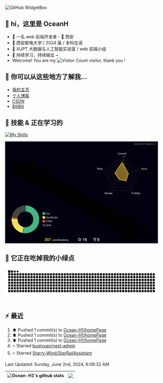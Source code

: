 ![GitHub WidgetBox](https://github-widgetbox.vercel.app/api/profile?username=Ocean-H1&data=followers,repositories,stars,commits)

## 👋 hi，这里是 OceanH

- 👦 一名 web 前端开发者 - 📍 西安
- 🏫 西安邮电大学 / 2024 届 / 本科在读
- 🧐 XUPT 大数据与人工智能实验室 / web 前端小组
- 🚀 持续学习，持续输出 ~
- Welcome! You are my ![Visitor Count](https://profile-counter.glitch.me/Ocean_H1/count.svg) visitor, thank you !

## 🎉 你可以从这些地方了解我...

- [我的主页](https://oceanh.top)
- [个人博客](https://blog.oceanh.top/)
- [CSDN](https://blog.csdn.net/qq_51368103?spm=1000.2115.3001.5343)
- [BiliBili](https://space.bilibili.com/382688944/favlist)

## 🚀 技能 & 正在学习的

[![My Skills](https://skillicons.dev/icons?i=vite,vue,react,electron,webpack,nodejs,js,ts,c)](https://github.com/Ocean-H1)

![rainbow gif](https://raw.githubusercontent.com/Ocean-H1/Ocean-H1/main/profile-3d-contrib/profile-night-rainbow.svg)

## 🐍 它正在吃掉我的小绿点

![snake gif](https://raw.githubusercontent.com/Ocean-H1/Ocean-H1/output/github-contribution-grid-snake.svg)

## ⚡ 最近

<!--RECENT_ACTIVITY:start-->
1. ⬆️ Pushed 1 commit(s) to [Ocean-H1/homePage](https://github.com/Ocean-H1/homePage)<br>
2. ⬆️ Pushed 1 commit(s) to [Ocean-H1/homePage](https://github.com/Ocean-H1/homePage)<br>
3. ⬆️ Pushed 1 commit(s) to [Ocean-H1/homePage](https://github.com/Ocean-H1/homePage)<br>
4. ⭐ Starred [buqiyuan/nest-admin](https://github.com/buqiyuan/nest-admin)<br>
5. ⭐ Starred [Starry-Wind/StarRailAssistant](https://github.com/Starry-Wind/StarRailAssistant)<br>
<!--RECENT_ACTIVITY:end-->

<!--RECENT_ACTIVITY:last_update-->
Last Updated: Sunday, June 2nd, 2024, 6:09:32 AM
<!--RECENT_ACTIVITY:last_update_end-->

| <a> <img align="center" src="https://github-readme-stats.vercel.app/api?username=Ocean-H1&show_icons=true&include_all_commits=true&theme=buefy&hide_border=true" alt="Ocean-H1's github stats" /> </a> | <a> <img align="center" src="https://github-readme-stats.vercel.app/api/top-langs/?username=Ocean-H1&layout=compact&theme=buefy&hide_border=true" /> </a> |
| ------------------------------------------------------------------------------------------------------------------------------------------------------------------------------------------------------ | --------------------------------------------------------------------------------------------------------------------------------------------------------- |
